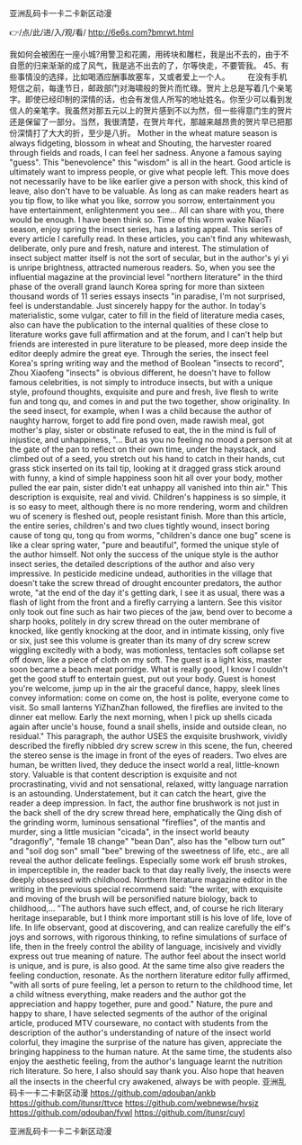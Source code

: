 
亚洲乱码卡一卡二卡新区动漫




👉/点/此/进/入/观/看/ http://6e6s.com?bmrwt.html




我如何会被困在一座小城?用警卫和花圃，用砖块和雕栏，我是出不去的，由于不自愿的归来渐渐的成了风气，我是逃不出去的了，尔等快走，不要管我。
	45、有些事情没的选择，比如喝酒应酬事故塞车，又或者爱上一个人。
　　在没有手机短信之前，每逢节日，邮政部门对海啸般的贺片而忙碌。贺片上总是写着几个亲笔字。即使已经印制的深情的话，也会有发信人所写的地址姓名。你至少可以看到发信人的亲笔字。我虽然对那五元以上的贺片感到不以为然，但一些得意门生的贺片还是保留了一部分。当然，我很清楚，在贺片年代，那越来越昂贵的贺片早已把那份深情打了大大的折，至少是八折。
Mother in the wheat mature season is always fidgeting, blossom in wheat and Shouting, the harvester roared through fields and roads, I can feel her sadness.
Anyone a famous saying "guess".
This "benevolence" this "wisdom" is all in the heart.
Good article is ultimately want to impress people, or give what people left.
This move does not necessarily have to be like earlier give a person with shock, this kind of leave, also don't have to be valuable.
As long as can make readers heart as you tip flow, to like what you like, sorrow you sorrow, entertainment you have entertainment, enlightenment you see...
All can share with you, there would be enough.
I have been think so.
Time of this worm wake NiaoTi season, enjoy spring the insect series, has a lasting appeal.
This series of every article I carefully read.
In these articles, you can't find any whitewash, deliberate, only pure and fresh, nature and interest.
The stimulation of insect subject matter itself is not the sort of secular, but in the author's yi yi is unripe brightness, attracted numerous readers.
So, when you see the influential magazine at the provincial level "northern literature" in the third phase of the overall grand launch Korea spring for more than sixteen thousand words of 11 series essays insects "in paradise, I'm not surprised, feel is understandable.
Just sincerely happy for the author.
In today's materialistic, some vulgar, cater to fill in the field of literature media cases, also can have the publication to the internal qualities of these close to literature works gave full affirmation and at the forum, and I can't help but friends are interested in pure literature to be pleased, more deep inside the editor deeply admire the great eye.
Through the series, the insect feel Korea's spring writing way and the method of Boolean "insects to record", Zhou Xiaofeng "insects" is obvious different, he doesn't have to follow famous celebrities, is not simply to introduce insects, but with a unique style, profound thoughts, exquisite and pure and fresh, live flesh to write fun and tong qu, and comes in and put the two together, show originality.
In the seed insect, for example, when I was a child because the author of naughty harrow, forget to add fire pond oven, made rawish meal, got mother's play, sister or obstinate refused to eat, the in the mind is full of injustice, and unhappiness, "...
But as you no feeling no mood a person sit at the gate of the pan to reflect on their own time, under the haystack, and climbed out of a seed, you stretch out his hand to catch in their hands, cut grass stick inserted on its tail tip, looking at it dragged grass stick around with funny, a kind of simple happiness soon hit all over your body, mother pulled the ear pain, sister didn't eat unhappy all vanished into thin air."
This description is exquisite, real and vivid.
Children's happiness is so simple, it is so easy to meet, although there is no more rendering, worm and children wu of scenery is fleshed out, people resistant finish.
More than this article, the entire series, children's and two clues tightly wound, insect boring cause of tong qu, tong qu from worms, "children's dance one bug" scene is like a clear spring water, "pure and beautiful", formed the unique style of the author himself.
Not only the success of the unique style is the author insect series, the detailed descriptions of the author and also very impressive.
In pesticide medicine undead, authorities in the village that doesn't take the screw thread of drought encounter predators, the author wrote, "at the end of the day it's getting dark, I see it as usual, there was a flash of light from the front and a firefly carrying a lantern.
See this visitor only took out fine such as hair two pieces of the jaw, bend over to become a sharp hooks, politely in dry screw thread on the outer membrane of knocked, like gently knocking at the door, and in intimate kissing, only five or six, just see this volume is greater than its many of dry screw screw wiggling excitedly with a body, was motionless, tentacles soft collapse set off down, like a piece of cloth on my soft.
The guest is a light kiss, master soon became a beach meat porridge.
What is really good, I know I couldn't get the good stuff to entertain guest, put out your body.
Guest is honest you're welcome, jump up in the air the graceful dance, happy, sleek lines convey information: come on come on, the host is polite, everyone come to visit.
So small lanterns YiZhanZhan followed, the fireflies are invited to the dinner eat mellow.
Early the next morning, when I pick up shells cicada again after uncle's house, found a snail shells, inside and outside clean, no residual."
This paragraph, the author USES the exquisite brushwork, vividly described the firefly nibbled dry screw screw in this scene, the fun, cheered the stereo sense is the image in front of the eyes of readers.
Two elves are human, be written lived, they deduce the insect world a real, little-known story.
Valuable is that content description is exquisite and not procrastinating, vivid and not sensational, relaxed, witty language narration is an astounding.
Understatement, but it can catch the heart, give the reader a deep impression.
In fact, the author fine brushwork is not just in the back shell of the dry screw thread here, emphatically the Qing dish of the grinding worm, luminous sensational "fireflies", of the mantis and murder, sing a little musician "cicada", in the insect world beauty "dragonfly", "female 18 change" "bean Dan", also has the "elbow turn out" and "soil dog son" small "bee" brewing of the sweetness of life, etc., are all reveal the author delicate feelings.
Especially some work elf brush strokes, in imperceptible in, the reader back to that day really lively, the insects were deeply obsessed with childhood.
Northern literature magazine editor in the writing in the previous special recommend said: "the writer, with exquisite and moving of the brush will be personified nature biology, back to childhood,...
"The authors have such effect, and, of course he rich literary heritage inseparable, but I think more important still is his love of life, love of life.
In life observant, good at discovering, and can realize carefully the elf's joys and sorrows, with rigorous thinking, to refine simulations of surface of life, then in the freely control the ability of language, incisively and vividly express out true meaning of nature.
The author feel about the insect world is unique, and is pure, is also good.
At the same time also give readers the feeling conduction, resonate.
As the northern literature editor fully affirmed, "with all sorts of pure feeling, let a person to return to the childhood time, let a child witness everything, make readers and the author got the appreciation and happy together, pure and good."
Nature, the pure and happy to share, I have selected segments of the author of the original article, produced MTV courseware, no contact with students from the description of the author's understanding of nature of the insect world colorful, they imagine the surprise of the nature has given, appreciate the bringing happiness to the human nature.
At the same time, the students also enjoy the aesthetic feeling, from the author's language learnt the nutrition rich literature.
So here, I also should say thank you.
Also hope that heaven all the insects in the cheerful cry awakened, always be with people.
亚洲乱码卡一卡二卡新区动漫 https://github.com/qdouban/ankb
https://github.com/itunsr/ttvce
https://github.com/webnewse/hvsjz
https://github.com/qdouban/fywl
https://github.com/itunsr/cuyl





亚洲乱码卡一卡二卡新区动漫
